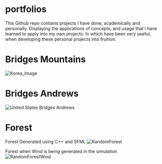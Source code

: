 # portfolios
This Github repo contains projects I have done, academically and personally. Displaying the applications of concepts, and usage that I have learned to apply into my own projects. In which have been very useful, when developing these personal projects into fruition.

# Bridges Mountains
![Korea_Image](https://user-images.githubusercontent.com/56617292/189498470-ebfbcb92-89c3-436f-955d-85f439125f65.png)

# Bridges Andrews
![United States Bridges Andrews](https://user-images.githubusercontent.com/56617292/189498560-07fe1bec-f1a5-4e9c-8302-232eac9836f4.png)

# Forest
Forest Generated using C++ and SFML
![RandomForest](https://user-images.githubusercontent.com/56617292/189498995-8707cca9-f318-4427-b26a-abaa1bbc9823.png)

Forest when Wind is being generated in the simulation
![RandomForestWind](https://user-images.githubusercontent.com/56617292/189499041-1a76a3a3-6063-4d45-ae9e-ac1fc99b70f9.png)
